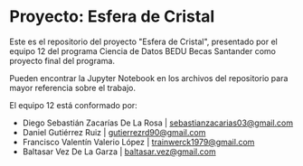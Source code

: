 # Proyecto: Esfera de Cristal

Este es el repositorio del proyecto "Esfera de Cristal", presentado por el equipo 12 del programa Ciencia de Datos BEDU Becas Santander como proyecto final del programa.

Pueden encontrar la Jupyter Notebook en los archivos del repositorio para mayor referencia sobre el trabajo.

El equipo 12 está conformado por:

-   Diego Sebastián Zacarías De La Rosa  | sebastianzacarias03@gmail.com
-   Daniel Gutiérrez Ruiz |  gutierrezrd90@gmail.com
-   Francisco Valentín Valerio López | trainwerck1979@gmail.com
-   Baltasar Vez De La Garza | baltasar.vez@gmail.com 
